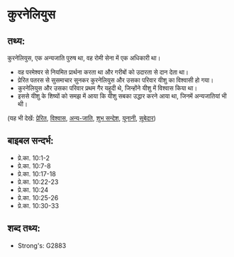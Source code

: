 # कुरनेलियुस #

## तथ्य: ##

कुरनेलियुस, एक अन्यजाति पुरुष था, वह रोमी सेना में एक अधिकारी था।

* वह परमेश्वर से नियमित प्रार्थना करता था और गरीबों को उदारता से दान देता था।
* प्रेरित पतरस से सुसमाचार सुनकर कुरनेलियुस और उसका परिवार यीशु का विश्वासी हो गया।
* कुरनेलियुस और उसका परिवार प्रथम गैर यहूदी थे, जिन्होंने यीशु में विश्वास किया था।
* इससे यीशु के शिष्यों को समझ में आया कि यीशु सबका उद्धार करने आया था, जिनमें अन्यजातियां भी थी।

(यह भी देखें: [प्रेरित](../apostle.md), [विश्वास](../believer.md), [अन्य-जाति](../gentile.md), [शुभ सन्देश](../goodnews.md), [यूनानी](../greek.md), [सूबेदार](../centurion.md))

## बाइबल सन्दर्भ: ##

* प्रे.का. 10:1-2
* प्रे.का. 10:7-8
* प्रे.का. 10:17-18
* प्रे.का. 10:22-23
* प्रे.का. 10:24
* प्रे.का. 10:25-26
* प्रे.का. 10:30-33

## शब्द तथ्य: ##

* Strong's: G2883
